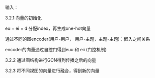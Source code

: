 

输入：

3.2.1 向量的初始化

eu + ei = d 分配index，再生成one-hot向量

通过不同的图encoder(用户-用户， 用户-主题，主题-主题)：嵌入之间关系

encoder的向量通过自控门得到euu 和 eii (门控机制)

3.2.2 通过图结构进行GCN得到传播之后的向量 

3.2.3 将不同视图的向量进行融合，得到新的向量






